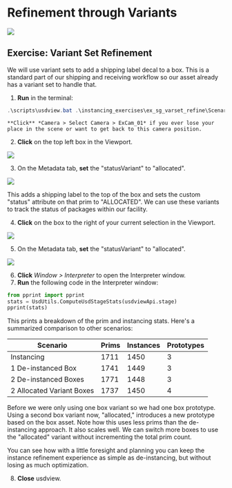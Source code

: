 # Refinement through Variants

![](../../images/asset-modularity-instancing/slides/Slide41.jpg)

## Exercise: Variant Set Refinement

We will use variant sets to add a shipping label decal to a box. This is a standard part of our shipping and receiving workflow so our asset already has a variant set to handle that.

1. **Run** in the terminal:
```powershell
.\scripts\usdview.bat .\instancing_exercises\ex_sg_varset_refine\Scenario.usd  --camera ExCam_01
```

```{tip}
**Click** *Camera > Select Camera > ExCam_01* if you ever lose your place in the scene or want to get back to this camera position.
```

2. **Click** on the top left box in the Viewport.

![](../../images/asset-modularity-instancing//top-left-box-closeup.png)

3. On the Metadata tab, **set** the "statusVariant" to "allocated".

![](../../images/asset-modularity-instancing//allocated-variant.png)

This adds a shipping label to the top of the box and sets the custom "status" attribute on that prim to "ALLOCATED". We can use these variants to track the status of packages within our facility.

4. **Click** on the box to the right of your current selection in the Viewport.

![](../../images/asset-modularity-instancing//middle-box-label.png)

5. On the Metadata tab, **set** the "statusVariant" to "allocated".

![](../../images/asset-modularity-instancing//allocated-variant-2.png)

6. **Click** *Window > Interpreter* to open the Interpreter window.
7. **Run** the following code in the Interpreter window:
```python
from pprint import pprint
stats = UsdUtils.ComputeUsdStageStats(usdviewApi.stage)
pprint(stats)
```

This prints a breakdown of the prim and instancing stats. Here's a summarized comparison to other scenarios:

Scenario | Prims | Instances | Prototypes 
---|---|---|---
Instancing | 1711 | 1450 | 3
1 De-instanced Box | 1741 | 1449 | 3
2 De-instanced Boxes | 1771 | 1448 | 3
2 Allocated Variant Boxes | 1737 | 1450 | 4

Before we were only using one box variant so we had one box prototype. Using a second box variant now, "allocated," introduces a new prototype based on the box asset. Note how this uses less prims than the de-instancing approach. It also scales well. We can switch more boxes to use the "allocated" variant without incrementing the total prim count.

You can see how with a little foresight and planning you can keep the instance refinement experience as simple as de-instancing, but without losing as much optimization.

8. **Close** usdview.